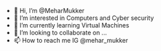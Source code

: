 - 👋 Hi, I’m @MeharMukker
- 👀 I’m interested in Computers and Cyber security 
- 🌱 I’m currently learning Virtual Machines 
- 💞️ I’m looking to collaborate on ...
- 📫 How to reach me IG @mehar_mukker

<!---
MeharMukker/MeharMukker is a ✨ special ✨ repository because its `README.md` (this file) appears on your GitHub profile.
You can click the Preview link to take a look at your changes.
--->
